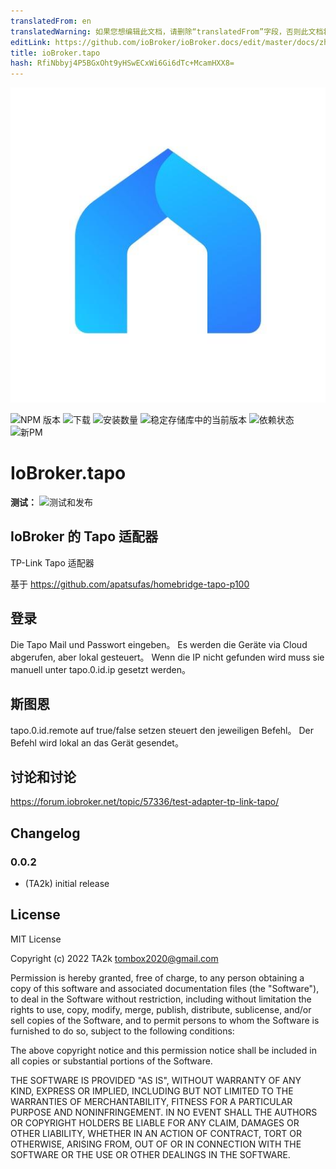 ```yaml
---
translatedFrom: en
translatedWarning: 如果您想编辑此文档，请删除“translatedFrom”字段，否则此文档将再次自动翻译
editLink: https://github.com/ioBroker/ioBroker.docs/edit/master/docs/zh-cn/adapterref/iobroker.tapo/README.md
title: ioBroker.tapo
hash: RfiNbbyj4P5BGxOht9yHSwECxWi6Gi6dTc+McamHXX8=
---
```

![标识](../../../en/adapterref/iobroker.tapo/admin/tapo.png)

![NPM 版本](https://img.shields.io/npm/v/iobroker.tapo.svg)
![下载](https://img.shields.io/npm/dm/iobroker.tapo.svg)
![安装数量](https://iobroker.live/badges/tapo-installed.svg)
![稳定存储库中的当前版本](https://iobroker.live/badges/tapo-stable.svg)
![依赖状态](https://img.shields.io/david/TA2k/iobroker.tapo.svg)
![新PM](https://nodei.co/npm/iobroker.tapo.png?downloads=true)

# IoBroker.tapo
**测试：** ![测试和发布](https://github.com/TA2k/ioBroker.tapo/workflows/Test%20and%20Release/badge.svg)

## IoBroker 的 Tapo 适配器
TP-Link Tapo 适配器

基于 https://github.com/apatsufas/homebridge-tapo-p100

## 登录
Die Tapo Mail und Passwort eingeben。 Es werden die Geräte via Cloud abgerufen, aber lokal gesteuert。
Wenn die IP nicht gefunden wird muss sie manuell unter tapo.0.id.ip gesetzt werden。

## 斯图恩
tapo.0.id.remote auf true/false setzen steuert den jeweiligen Befehl。 Der Befehl wird lokal an das Gerät gesendet。

## 讨论和讨论
<https://forum.iobroker.net/topic/57336/test-adapter-tp-link-tapo/>

## Changelog

### 0.0.2

- (TA2k) initial release

## License

MIT License

Copyright (c) 2022 TA2k <tombox2020@gmail.com>

Permission is hereby granted, free of charge, to any person obtaining a copy
of this software and associated documentation files (the "Software"), to deal
in the Software without restriction, including without limitation the rights
to use, copy, modify, merge, publish, distribute, sublicense, and/or sell
copies of the Software, and to permit persons to whom the Software is
furnished to do so, subject to the following conditions:

The above copyright notice and this permission notice shall be included in all
copies or substantial portions of the Software.

THE SOFTWARE IS PROVIDED "AS IS", WITHOUT WARRANTY OF ANY KIND, EXPRESS OR
IMPLIED, INCLUDING BUT NOT LIMITED TO THE WARRANTIES OF MERCHANTABILITY,
FITNESS FOR A PARTICULAR PURPOSE AND NONINFRINGEMENT. IN NO EVENT SHALL THE
AUTHORS OR COPYRIGHT HOLDERS BE LIABLE FOR ANY CLAIM, DAMAGES OR OTHER
LIABILITY, WHETHER IN AN ACTION OF CONTRACT, TORT OR OTHERWISE, ARISING FROM,
OUT OF OR IN CONNECTION WITH THE SOFTWARE OR THE USE OR OTHER DEALINGS IN THE
SOFTWARE.
